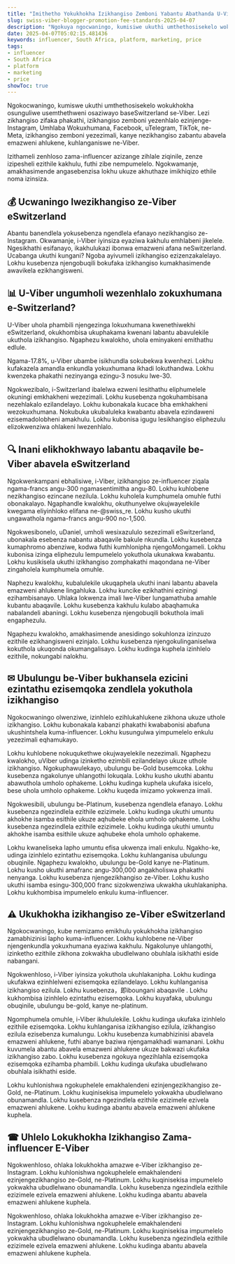 ```yaml
---
title: "Imithetho Yokukhokha Izikhangiso Zemboni Yabantu Abathanda U-Viber eSwitzerland"
slug: swiss-viber-blogger-promotion-fee-standards-2025-04-07
description: "Ngokuya ngocwaningo, kumisiwe ukuthi umthethosisekelo wokukhokha osunguliwe usemthethweni kosaziwayo baseSwitzerland se-Viber."
date: 2025-04-07T05:02:15.481436
keywords: influencer, South Africa, platform, marketing, price
tags:
- influencer
- South Africa
- platform
- marketing
- price
showToc: true
---
```


Ngokocwaningo, kumiswe ukuthi umthethosisekelo wokukhokha osunguliwe usemthethweni osaziwayo baseSwitzerland se-Viber. Lezi zikhangiso zifaka phakathi, izikhangiso zemboni yezenhlalo ezinjenge-Instagram, Umhlaba Wokuxhumana, Facebook, uTelegram, TikTok, ne-Meta, izikhangiso zemboni yezezimali, kanye nezikhangiso zabantu abavela emazweni ahlukene, kuhlanganiswe ne-Viber.

Izithameli zenhloso zama-influencer azizange zihlale ziqinile, zenze izipesheli ezithile kakhulu, futhi zibe nempumelelo. Ngokwamanje, amakhasimende angasebenzisa lokhu ukuze akhuthaze imikhiqizo ethile noma izinsiza.

## 💰 Ucwaningo lwezikhangiso ze-Viber eSwitzerland

Abantu banendlela yokusebenza ngendlela efanayo nezikhangiso ze-Instagram. Okwamanje, i-Viber iyinsiza eyaziwa kakhulu emhlabeni jikelele. Ngesikhathi esifanayo, ikakhulukazi ibonwa emazweni afana neSwitzerland. Ucabanga ukuthi kungani? Ngoba ayivumeli izikhangiso ezizenzakalelayo. Lokhu kusebenza njengobuqili bokufaka izikhangiso kumakhasimende awavikela ezikhangisweni.

## 📊 U-Viber ungumholi wezenhlalo zokuxhumana e-Switzerland? 

U-Viber uhola phambili njengezinga lokuxhumana kwenethiwekhi eSwitzerland, okukhombisa ukuphakama kwenani labantu abavulekile ukuthola izikhangiso. Ngaphezu kwalokho, uhola eminyakeni emithathu edlule.

Ngama-17.8%, u-Viber ubambe isikhundla sokubekwa kwenhezi. Lokhu kufakazela amandla enkundla yokuxhumana ikhadi lokuthandwa. Lokhu kwenzeka phakathi nezinyanga ezingu-3 nosuku lwe-30.

Ngokwezibalo, i-Switzerland ibalelwa ezweni lesithathu eliphumelele okuningi emkhakheni wezezimali. Lokhu kusebenza ngokuhambisana nezehlakalo ezilandelayo. Lokhu kubonakala kucace bha emkhakheni wezokuxhumana. 
Nokubuka ukubaluleka kwabantu abavela ezindaweni ezisemadolobheni amakhulu. Lokhu kubonisa igugu lesikhangiso eliphezulu elizokwenziwa ohlakeni lwezenhlalo.

## 🔍 Inani elikhokhwayo labantu abaqavile be-Viber abavela eSwitzerland

Ngokwenkampani ebhalisiwe, i-Viber, izikhangiso ze-influencer ziqala ngama-francs angu-300 ngamasentimitha angu-80. Lokhu kuhlobene nezikhangiso ezincane nezilula. Lokhu kuholela kumphumela omuhle futhi obonakalayo. Ngaphandle kwalokhu, okuthunyelwe okujwayelekile kwegama eliyinhloko elifana ne-@swiss_re. Lokhu kusho ukuthi ungawathola ngama-francs angu-900 no-1,500.

Ngokwesibonelo, uDaniel, umholi wesixazululo sezezimali eSwitzerland, ubonakala esebenza nabantu abaqavile bakule nkundla. Lokhu kusebenza kumaphromo abenziwe, kodwa futhi kumhlonipha njengoMongameli. Lokhu kubonisa izinga eliphezulu lempumelelo yokuthola ukunakwa kwabantu. Lokhu kusikisela ukuthi izikhangiso zomphakathi maqondana ne-Viber zingaholela kumphumela omuhle.

Naphezu kwalokhu, kubalulekile ukuqaphela ukuthi inani labantu abavela emazweni ahlukene lingahluka. Lokhu kuncike ezikhathini eziningi ezihambisanayo. Uhlaka lokwenza imali lwe-Viber lungamathuba amahle kubantu abaqavile. Lokhu kusebenza kakhulu kulabo abaqhamuka nabalandeli abaningi. Lokhu kusebenza njengobuqili bokuthola imali engaphezulu.

Ngaphezu kwalokho, amakhasimende anesidingo sokuhlonza izinzuzo ezithile ezikhangisweni ezinjalo. Lokhu kusebenza njengokulinganiselwa kokuthola ukuqonda okumangalisayo. Lokhu kudinga kuphela izinhlelo ezithile, nokungabi nalokhu. 

## ✉ Ubulungu be-Viber bukhansela ezicini ezintathu ezisemqoka zendlela yokuthola izikhangiso

Ngokocwaningo olwenziwe, izinhlelo ezihlukahlukene zikhona ukuze uthole izikhangiso. Lokhu kubonakala kabanzi phakathi kwababonisi abafuna ukushintshela kuma-influencer. Lokhu kusungulwa yimpumelelo enkulu yezezimali eqhamukayo.

Lokhu kuhlobene nokuqukethwe okujwayelekile nezezimali. Ngaphezu kwalokho, uViber udinga izinketho ezimbili ezilandelayo ukuze uthole izikhangiso. Ngokuphawulekayo, ubulungu be-Gold busemcoka. Lokhu kusebenza ngakolunye uhlangothi lokuqala. Lokhu kusho ukuthi abantu abawuthola umholo ophakeme. Lokhu kudinga kuphela ukufaka isicelo, bese uhola umholo ophakeme. Lokhu kuqeda imizamo yokwenza imali.

Ngokwesibili, ubulungu be-Platinum, kusebenza ngendlela efanayo. Lokhu kusebenza ngezindlela ezithile ezizimele. Lokhu kudinga ukuthi umuntu akhokhe isamba esithile ukuze aqhubeke ehola umholo ophakeme. Lokhu kusebenza ngezindlela ezithile ezizimele. Lokhu kudinga ukuthi umuntu akhokhe isamba esithile ukuze aqhubeke ehola umholo ophakeme.

Lokhu kwaneliseka lapho umuntu efisa ukwenza imali enkulu. Ngakho-ke, udinga izinhlelo ezintathu ezisemqoka. Lokhu kuhlanganisa ubulungu obuqinile. Ngaphezu kwalokho, ubulungu be-Gold kanye ne-Platinum. Lokhu kusho ukuthi amafranc angu-300,000 angakholiswa phakathi nenyanga. Lokhu kusebenza njengezikhangiso ze-Viber. Lokhu kusho ukuthi isamba esingu-300,000 franc sizokwenziwa ukwakha ukuhlakanipha. Lokhu kukhombisa impumelelo enkulu kuma-influencer. 

## ⚠ Ukukhokha izikhangiso ze-Viber eSwitzerland

Ngokocwaningo, kube nemizamo emikhulu yokukhokha izikhangiso zamabhizinisi lapho kuma-influencer. Lokhu kuhlobene ne-Viber njengenkundla yokuxhumana eyaziwa kakhulu. Ngakolunye uhlangothi, izinketho ezithile zikhona zokwakha ubudlelwano obuhlala isikhathi eside nabangani.

Ngokwenhloso, i-Viber iyinsiza yokuthola ukuhlakanipha. Lokhu kudinga ukufakwa ezinhlelweni ezisemqoka ezilandelayo. Lokhu kuhlanganisa izikhangiso ezilula. Lokhu kusebenza，即iboungani abaqavile . Lokhu kukhombisa izinhlelo ezintathu ezisemqoka. Lokhu kuyafaka, ubulungu obuqinile, ubulungu be-gold, kanye ne-platinum.

Ngomphumela omuhle, i-Viber ikhululekile. Lokhu kudinga ukufaka izinhlelo ezithile ezisemqoka. Lokhu kuhlanganisa izikhangiso ezilula, izikhangiso ezilula ezisebenza kumalungu. Lokhu kusebenza kumabhizinisi abavela emazweni ahlukene, futhi abanye baziwa njengamakhadi wamanani. Lokhu kuvumela abantu abavela emazweni ahlukene ukuze bakwazi ukufaka izikhangiso zabo. Lokhu kusebenza ngokuya ngezihlahla ezisemqoka ezisemqoka ezihamba phambili. Lokhu kudinga ukufaka ubudlelwano obuhlala isikhathi eside. 

Lokhu kuhlonishwa ngokuphelele emakhalendeni ezinjengezikhangiso ze-Gold, ne-Platinum. Lokhu kuqinisekisa impumelelo yokwakha ubudlelwano obunamandla. Lokhu kusebenza ngezindlela ezithile ezizimele ezivela emazweni ahlukene. Lokhu kudinga abantu abavela emazweni ahlukene kuphela.

## ☎ Uhlelo Lokukhokha Izikhangiso Zama-influencer E-Viber

Ngokwenhloso, ohlaka lokukhokha amazwe e-Viber izikhangiso ze-Instagram. Lokhu kuhlonishwa ngokuphelele emakhalendeni ezinjengezikhangiso ze-Gold, ne-Platinum. Lokhu kuqinisekisa impumelelo yokwakha ubudlelwano obunamandla. Lokhu kusebenza ngezindlela ezithile ezizimele ezivela emazweni ahlukene. Lokhu kudinga abantu abavela emazweni ahlukene kuphela.

Ngokwenhloso, ohlaka lokukhokha amazwe e-Viber izikhangiso ze-Instagram. Lokhu kuhlonishwa ngokuphelele emakhalendeni ezinjengezikhangiso ze-Gold, ne-Platinum. Lokhu kuqinisekisa impumelelo yokwakha ubudlelwano obunamandla. Lokhu kusebenza ngezindlela ezithile ezizimele ezivela emazweni ahlukene. Lokhu kudinga abantu abavela emazweni ahlukene kuphela.
